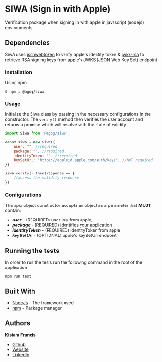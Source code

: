 # SIWA (Sign in with Apple)

Verification package when signing in with apple in javascript (nodejs) environments

## Dependencies

SiwA uses [jsonwebtoken](https://github.com/auth0/node-jsonwebtoken) to verify apple's identity token & [jwks-rsa](https://github.com/auth0/node-jwks-rsa) to retrieve RSA signing keys from apple's JWKS (JSON Web Key Set) endpoint

### Installation

Using npm

```
$ npm i @agog/siwa
```

### Usage

Initialise the Siwa class by passing in the necessary configurations in the constructor. The `verify()` method then verifies the user account and returns a promise which will resolve with the state of validity.

```javascript
import Siwa from '@agog/siwa';

const siwa = new Siwa({
    user: "", //required
    package: "", //required
    identityToken: "", //required
    keySetUri: "https://appleid.apple.com/auth/keys", //NOT required
})

siwa.verify().then(response => {
    //access the validity response
})
```

### Configurations
The apix object constructor accepts an object as a parameter that **MUST** contain: 

* ***user*** - (REQUIRED) user key from apple, 
* ***package*** - (REQUIRED) identifies your application 
* ***identityToken*** - (REQUIRED) identityToken from apple
* ***keySetUri*** - (OPTIONAL) apple's keySetUri endpoint
 
## Running the tests

In order to run the tests run the following command in the root of the application

```
npm run test
```

## Built With

* [NodeJs](https://nodejs.org/en/) - The framework used
* [npm](https://www.npmjs.com/) - Package manager

## Authors

**Kisiara Francis** 
- [Github](https://github.com/franciskisiara)
- [Website](https://profiles.agog.co.ke/kisiara)
- [LinkedIn](https://www.linkedin.com/in/francis-kisiara-289360ab/)
